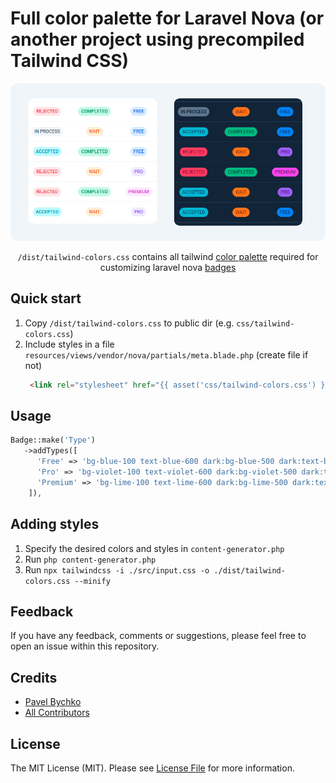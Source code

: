 # Full color palette for Laravel Nova (or another project using precompiled Tailwind CSS) 

<p style="text-align: center;" align="center">
<img alt="Laravel Nova Badge" src="https://github.com/abordage/tailwind-colors/blob/master/docs/images/laravel-nova-badge-examples.png?raw=true">
</p>

<center>

`/dist/tailwind-colors.css` contains all tailwind [color palette](https://tailwindcss.com/docs/customizing-colors) required for customizing laravel nova [badges](https://nova.laravel.com/docs/4.0/resources/fields.html#badge-field)

</center>

## Quick start
1. Copy `/dist/tailwind-colors.css` to public dir (e.g. `css/tailwind-colors.css`)
2. Include styles in a file `resources/views/vendor/nova/partials/meta.blade.php` (create file if not)
   ````html
    <link rel="stylesheet" href="{{ asset('css/tailwind-colors.css') }}">
    ````

## Usage
````php
Badge::make('Type')
   ->addTypes([
      'Free' => 'bg-blue-100 text-blue-600 dark:bg-blue-500 dark:text-blue-900',
      'Pro' => 'bg-violet-100 text-violet-600 dark:bg-violet-500 dark:text-violet-900',
      'Premium' => 'bg-lime-100 text-lime-600 dark:bg-lime-500 dark:text-lime-900',
    ]),
 ````

## Adding styles
1. Specify the desired colors and styles in `content-generator.php` 
2. Run `php content-generator.php`
3. Run `npx tailwindcss -i ./src/input.css -o ./dist/tailwind-colors.css --minify`


## Feedback
If you have any feedback, comments or suggestions, please feel free to open an issue within this repository.

## Credits

- [Pavel Bychko](https://github.com/abordage)
- [All Contributors](https://github.com/abordage/tailwind-colors/graphs/contributors)

## License

The MIT License (MIT). Please see [License File](LICENSE.md) for more information.
